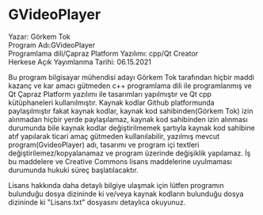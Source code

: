 # GVideoPlayer 

Yazar: Görkem Tok <br>
Program Adı:GVideoPlayer <br>
Programlama dili/Çapraz Platform Yazılımı: cpp/Qt Creator <br>
Herkese Açık Yayımlanma Tarihi: 06.15.2021 <br>

Bu program bilgisayar mühendisi adayı Görkem Tok tarafından hiçbir maddi kazanç ve kar amacı gütmeden c++ programlama dili ile programlanmış ve Qt Çapraz Platform yazılımı ile tasarımları yapılmıştır ve Qt cpp kütüphaneleri kullanılmıştır. 
Kaynak kodlar Github platformunda paylaşılmıştır fakat kaynak kodlar, kaynak kod sahibinden(Görkem Tok) izin alınmadan hiçbir yerde paylaşılamaz,  kaynak kod sahibinden izin alınması durumunda bile kaynak kodlar değiştirilmemek şartıyla kaynak kod sahibine atıf yapılarak ticari amaç gütmeden kullanılabilir, yazılmış mevcut program(GvideoPlayer) adı, tasarımı ve program içi textleri değiştirilemez/kopyalanamaz ve program üzerinde değişiklik yapılamaz. İş bu maddelere ve Creative Commons lisans maddelerine uyulmaması durumunda hukuki süreç başlatılacaktır.

Lisans hakkında daha detaylı bilgiye ulaşmak için lütfen programın bulunduğu dosya dizininde ki ve/veya kaynak kodların bulunduğu dosya dizininde ki "Lisans.txt" dosyasını detaylıca okuyunuz.
